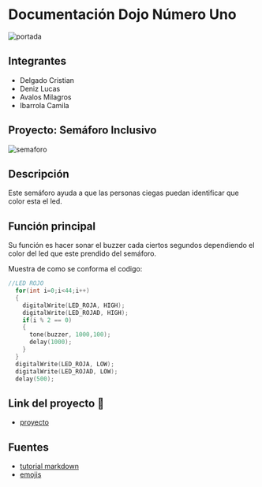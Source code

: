 # Documentación Dojo Número Uno

![portada](https://i.gyazo.com/dc9a24c2f549c103147ae4d401b4fedb.png)
## Integrantes
* Delgado Cristian
* Deniz Lucas
* Avalos Milagros
* Ibarrola Camila


## Proyecto: Semáforo Inclusivo
![semaforo](https://i.gyazo.com/fd306af2908c0f05be424a1e138b642c.png "semáforo")

## Descripción
Este semáforo ayuda a que las personas ciegas puedan identificar que color esta el led.

## Función principal

Su función es hacer sonar el buzzer cada ciertos segundos dependiendo el color del led que este prendido del semáforo.  

Muestra de como se conforma el codigo:
```c++
//LED ROJO
  for(int i=0;i<44;i++)
  {
    digitalWrite(LED_ROJA, HIGH);
    digitalWrite(LED_ROJAD, HIGH);
    if(i % 2 == 0)
    {
      tone(buzzer, 1000,100);
      delay(1000);
    }
  }
  digitalWrite(LED_ROJA, LOW);
  digitalWrite(LED_ROJAD, LOW);
  delay(500);
```

## Link del proyecto :vertical_traffic_light:
* [proyecto](https://www.tinkercad.com/things/dgq2oux0nnQ?sharecode=_1RQx2QgV9fmdtxc5UsD5-yn9UekD7Xsmg8jOOh2Lts)


## Fuentes
* [tutorial markdown](https://www.youtube.com/watch?v=oxaH9CFpeEE)
* [emojis](https://gist.github.com/rxaviers/7360908)


